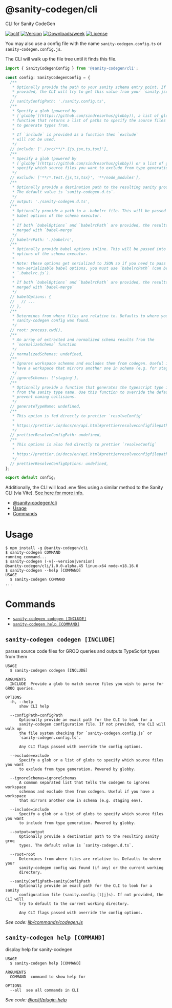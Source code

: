 # @sanity-codegen/cli

CLI for Sanity CodeGen

[![oclif](https://img.shields.io/badge/cli-oclif-brightgreen.svg)](https://oclif.io)
[![Version](https://img.shields.io/npm/v/@sanity-codegen/cli.svg)](https://npmjs.org/package/@sanity-codegen/cli)
[![Downloads/week](https://img.shields.io/npm/dw/@sanity-codegen/cli.svg)](https://npmjs.org/package/@sanity-codegen/cli)
[![License](https://img.shields.io/npm/l/@sanity-codegen/cli.svg)](https://github.com/ricokahler/sanity-codegen/blob/master/package.json)

You may also use a config file with the name `sanity-codegen.config.ts` or `sanity-codegen.config.js`.

The CLI will walk up the file tree until it finds this file.

```ts
import { SanityCodegenConfig } from '@sanity-codegen/cli';

const config: SanityCodegenConfig = {
  /**
   * Optionally provide the path to your sanity schema entry point. If not
   * provided, the CLI will try to get this value from your `sanity.json` file.
   */
  // sanityConfigPath: './sanity.config.ts',
  /**
   * Specify a glob (powered by
   * [`globby`](https://github.com/sindresorhus/globby)), a list of globs, or a
   * function that returns a list of paths to specify the source files you want
   * to generate types from.
   *
   * If `include` is provided as a function then `exclude`
   * will not be used.
   */
  // include: ['./src/**/*.{js,jsx,ts,tsx}'],
  /**
   * Specify a glob (powered by
   * [`globby`](https://github.com/sindresorhus/globby)) or a list of globs to
   * specify which source files you want to exclude from type generation.
   */
  // exclude: ['**/*.test.{js,ts,tsx}', '**/node_modules'],
  /**
   * Optionally provide a destination path to the resulting sanity groq types.
   * The default value is `sanity-codegen.d.ts`.
   */
  // output: './sanity-codegen.d.ts',
  /**
   * Optionally provide a path to a .babelrc file. This will be passed into the
   * babel options of the schema executor.
   *
   * If both `babelOptions` and `babelrcPath` are provided, the results will be
   * merged with `babel-merge`
   */
  // babelrcPath: './babelrc',
  /**
   * Optionally provide babel options inline. This will be passed into the babel
   * options of the schema executor.
   *
   * Note: these options get serialized to JSON so if you need to pass any
   * non-serializable babel options, you must use `babelrcPath` (can be
   * `.babelrc.js`).
   *
   * If both `babelOptions` and `babelrcPath` are provided, the results will be
   * merged with `babel-merge`
   */
  // babelOptions: {
  //   // ...
  // },
  /**
   * Determines from where files are relative to. Defaults to where your
   * sanity-codegen config was found.
   */
  // root: process.cwd(),
  /**
   * An array of extracted and normalized schema results from the
   * `normalizeSchema` function
   */
  // normalizedSchemas: undefined,
  /**
   * Ignores workspace schemas and excludes them from codegen. Useful if you
   * have a workspace that mirrors another one in schema (e.g. for staging env)
   */
  // ignoreSchemas: ['staging'],
  /**
   * Optionally provide a function that generates the typescript type identifer
   * from the sanity type name. Use this function to override the default and
   * prevent naming collisions.
   */
  // generateTypeName: undefined,
  /**
   * This option is fed directly to prettier `resolveConfig`
   *
   * https://prettier.io/docs/en/api.html#prettierresolveconfigfilepath--options
   */
  // prettierResolveConfigPath: undefined,
  /**
   * This options is also fed directly to prettier `resolveConfig`
   *
   * https://prettier.io/docs/en/api.html#prettierresolveconfigfilepath--options
   */
  // prettierResolveConfigOptions: undefined,
};

export default config;
```

Additionally, the CLI will load .env files using a similar method to the Sanity CLI (via Vite). [See here for more info.](https://www.sanity.io/docs/environment-variables)

<!-- toc -->
* [@sanity-codegen/cli](#sanity-codegencli)
* [Usage](#usage)
* [Commands](#commands)
<!-- tocstop -->

# Usage

<!-- usage -->
```sh-session
$ npm install -g @sanity-codegen/cli
$ sanity-codegen COMMAND
running command...
$ sanity-codegen (-v|--version|version)
@sanity-codegen/cli/1.0.0-alpha.45 linux-x64 node-v18.16.0
$ sanity-codegen --help [COMMAND]
USAGE
  $ sanity-codegen COMMAND
...
```
<!-- usagestop -->

# Commands

<!-- commands -->
* [`sanity-codegen codegen [INCLUDE]`](#sanity-codegen-codegen-include)
* [`sanity-codegen help [COMMAND]`](#sanity-codegen-help-command)

## `sanity-codegen codegen [INCLUDE]`

parses source code files for GROQ queries and outputs TypeScript types from them

```
USAGE
  $ sanity-codegen codegen [INCLUDE]

ARGUMENTS
  INCLUDE  Provide a glob to match source files you wish to parse for GROQ queries.

OPTIONS
  -h, --help
      show CLI help

  --configPath=configPath
      Optionally provide an exact path for the CLI to look for a
      sanity-codegen configuration file. If not provided, the CLI will walk up
      the file system checking for `sanity-codegen.config.js` or
      `sanity-codegen.config.ts`.

      Any CLI flags passed with override the config options.

  --exclude=exclude
      Specify a glob or a list of globs to specify which source files you want
      to exclude from type generation. Powered by globby.

  --ignoreSchemas=ignoreSchemas
      A common separated list that tells the codegen to ignores workspace
      schemas and exclude them from codegen. Useful if you have a workspace
      that mirrors another one in schema (e.g. staging env).

  --include=include
      Specify a glob or a list of globs to specify which source files you want
      to include from type generation. Powered by globby.

  --output=output
      Optionally provide a destination path to the resulting sanity groq
      types. The default value is `sanity-codegen.d.ts`.

  --root=root
      Determines from where files are relative to. Defaults to where your
      sanity-codegen config was found (if any) or the current working
      directory.

  --sanityConfigPath=sanityConfigPath
      Optionally provide an exact path for the CLI to look for a sanity
      configuration file (sanity.config.[t|j]s). If not provided, the CLI will
      try to default to the current working directory.

      Any CLI flags passed with override the config options.
```

_See code: [lib/commands/codegen.js](https://github.com/ricokahler/sanity-codegen/blob/v1.0.0-alpha.45/lib/commands/codegen.js)_

## `sanity-codegen help [COMMAND]`

display help for sanity-codegen

```
USAGE
  $ sanity-codegen help [COMMAND]

ARGUMENTS
  COMMAND  command to show help for

OPTIONS
  --all  see all commands in CLI
```

_See code: [@oclif/plugin-help](https://github.com/oclif/plugin-help/blob/v3.2.18/src/commands/help.ts)_
<!-- commandsstop -->
